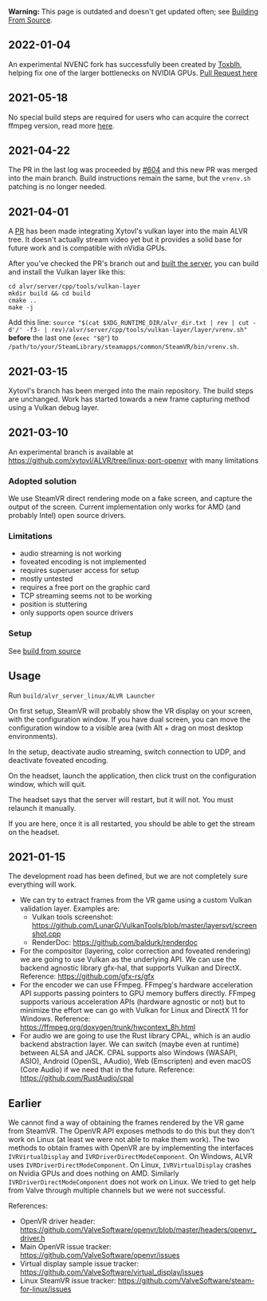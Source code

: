 **Warning:** This page is outdated and doesn't get updated often; see [Building From Source](https://github.com/alvr-org/ALVR/wiki/Building-From-Source).

## 2022-01-04
An experimental NVENC fork has successfully been created by [Toxblh](https://github.com/Toxblh), helping fix one of the larger bottlenecks on NVIDIA GPUs. [Pull Request here](https://github.com/alvr-org/ALVR/pull/906)

## 2021-05-18
No special build steps are required for users who can acquire the correct ffmpeg version, read more [here](https://github.com/alvr-org/ALVR/wiki/Build-from-source#linux-experimental-build).

## 2021-04-22
The PR in the last log was proceeded by [#604](https://github.com/alvr-org/ALVR/pull/604) and this new PR was merged into the main branch. Build instructions remain the same, but the `vrenv.sh` patching is no longer needed.

## 2021-04-01

A [PR](https://github.com/alvr-org/ALVR/pull/569) has been made integrating Xytovl's vulkan layer into the main ALVR tree. It doesn't actually stream video yet but it provides a solid base for future work and is compatible with nVidia GPUs.

After you've checked the PR's branch out and [built the server](https://github.com/alvr-org/ALVR/wiki/Build-from-source#build-server), you can build and install the Vulkan layer like this:
```
cd alvr/server/cpp/tools/vulkan-layer
mkdir build && cd build
cmake ..
make -j
```
Add this line: `source "$(cat $XDG_RUNTIME_DIR/alvr_dir.txt | rev | cut -d'/' -f3- | rev)/alvr/server/cpp/tools/vulkan-layer/layer/vrenv.sh"` **before** the last one (`exec "$@"`) to `/path/to/your/SteamLibrary/steamapps/common/SteamVR/bin/vrenv.sh`.

## 2021-03-15

Xytovl's branch has been merged into the main repository. The build steps are unchanged.
Work has started towards a new frame capturing method using a Vulkan debug layer.

## 2021-03-10

An experimental branch is available at https://github.com/xytovl/ALVR/tree/linux-port-openvr with many limitations

### Adopted solution
We use SteamVR direct rendering mode on a fake screen, and capture the output of the screen. Current implementation only works for AMD (and probably Intel) open source drivers.

### Limitations
- audio streaming is not working
- foveated encoding is not implemented
- requires superuser access for setup
- mostly untested
- requires a free port on the graphic card
- TCP streaming seems not to be working
- position is stuttering
- only supports open source drivers

### Setup
See [build from source](Build-from-source)

## Usage
Run `build/alvr_server_linux/ALVR Launcher`

On first setup, SteamVR will probably show the VR display on your screen, with the configuration window. If you have dual screen, you can move the configuration window to a visible area (with Alt + drag on most desktop environments).

In the setup, deactivate audio streaming, switch connection to UDP, and deactivate foveated encoding.

On the headset, launch the application, then click trust on the configuration window, which will quit.

The headset says that the server will restart, but it will not. You must relaunch it manually.

If you are here, once it is all restarted, you should be able to get the stream on the headset.
## 2021-01-15

The development road has been defined, but we are not completely sure everything will work.

* We can try to extract frames from the VR game using a custom Vulkan validation layer. Examples are:
  * Vulkan tools screenshot: https://github.com/LunarG/VulkanTools/blob/master/layersvt/screenshot.cpp
  * RenderDoc: https://github.com/baldurk/renderdoc
* For the compositor (layering, color correction and foveated rendering) we are going to use Vulkan as the underlying API. We can use the backend agnostic library gfx-hal, that supports Vulkan and DirectX. Reference: https://github.com/gfx-rs/gfx
* For the encoder we can use FFmpeg. FFmpeg's hardware acceleration API supports passing pointers to GPU memory buffers directly. FFmpeg supports various acceleration APIs (hardware agnostic or not) but to minimize the effort we can go with Vulkan for Linux and DirectX 11 for Windows. Reference: https://ffmpeg.org/doxygen/trunk/hwcontext_8h.html
* For audio we are going to use the Rust library CPAL, which is an audio backend abstraction layer. We can switch (maybe even at runtime) between ALSA and JACK. CPAL supports also Windows (WASAPI, ASIO), Android (OpenSL, AAudio), Web (Emscripten) and even macOS (Core Audio) if we need that in the future. Reference: https://github.com/RustAudio/cpal

## Earlier

We cannot find a way of obtaining the frames rendered by the VR game from SteamVR. The OpenVR API exposes methods to do this but they don't work on Linux (at least we were not able to make them work). The two methods to obtain frames with OpenVR are by implementing the interfaces `IVRVirtualDisplay` and `IVRDriverDirectModeComponent`. On Windows, ALVR uses `IVRDriverDirectModeComponent`. On Linux, `IVRVirtualDisplay` crashes on Nvidia GPUs and does nothing on AMD. Similarly `IVRDriverDirectModeComponent` does not work on Linux. We tried to get help from Valve through multiple channels but we were not successful.

References:
* OpenVR driver header: https://github.com/ValveSoftware/openvr/blob/master/headers/openvr_driver.h
* Main OpenVR issue tracker: https://github.com/ValveSoftware/openvr/issues
* Virtual display sample issue tracker: https://github.com/ValveSoftware/virtual_display/issues
* Linux SteamVR issue tracker: https://github.com/ValveSoftware/steam-for-linux/issues
